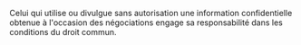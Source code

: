 Celui qui utilise ou divulgue sans autorisation une information confidentielle obtenue à l'occasion des négociations engage sa responsabilité dans les conditions du droit commun.

